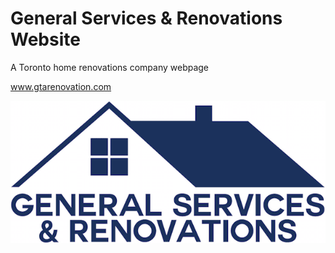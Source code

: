 # General Services & Renovations Website
A Toronto home renovations company webpage

www.gtarenovation.com

![alt tag](https://github.com/Jaellen/GTA-Renovations/blob/master/img/logo.png)
